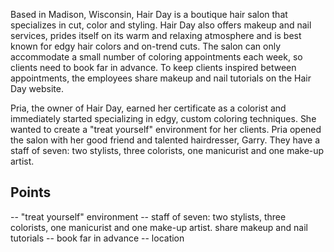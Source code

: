 Based in Madison, Wisconsin, Hair Day is a boutique hair salon that specializes in cut, color and styling. Hair Day also offers makeup and nail services, prides itself on its warm and relaxing atmosphere and is best known for edgy hair colors and on-trend cuts. The salon can only accommodate a small number of coloring appointments each week, so clients need to book far in advance. To keep clients inspired between appointments, the employees share makeup and nail tutorials on the Hair Day website. 

Pria, the owner of Hair Day, earned her certificate as a colorist and immediately started specializing in edgy, custom coloring techniques. She wanted to create a "treat yourself" environment for her clients. Pria opened the salon with her good friend and talented hairdresser, Garry. They have a staff of seven: two stylists, three colorists, one manicurist and one make-up artist.

## Points

-- "treat yourself" environment 
-- staff of seven: two stylists, three colorists, one manicurist and one make-up artist.
share makeup and nail tutorials
-- book far in advance
-- location